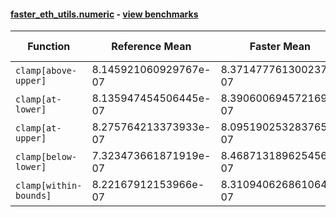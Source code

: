 #### [faster_eth_utils.numeric](https://github.com/BobTheBuidler/faster-eth-utils/blob/master/faster_eth_utils/numeric.py) - [view benchmarks](https://github.com/BobTheBuidler/faster-eth-utils/blob/master/benchmarks/test_numeric_benchmarks.py)

| Function | Reference Mean | Faster Mean | % Change | Speedup (%) | x Faster | Faster |
|----------|---------------|-------------|----------|-------------|----------|--------|
| `clamp[above-upper]` | 8.145921060929767e-07 | 8.371477761300237e-07 | -2.77% | -2.69% | 0.97x | ❌ |
| `clamp[at-lower]` | 8.135947454506445e-07 | 8.390600694572169e-07 | -3.13% | -3.03% | 0.97x | ❌ |
| `clamp[at-upper]` | 8.275764213373933e-07 | 8.095190253283765e-07 | 2.18% | 2.23% | 1.02x | ✅ |
| `clamp[below-lower]` | 7.323473661871919e-07 | 8.468713189625456e-07 | -15.64% | -13.52% | 0.86x | ❌ |
| `clamp[within-bounds]` | 8.22167912153966e-07 | 8.310940626861064e-07 | -1.09% | -1.07% | 0.99x | ❌ |
